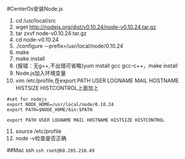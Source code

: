 #CenterOs安装Node.js
1. cd /usr/local/src 
2. wget http://nodejs.org/dist/v0.10.24/node-v0.10.24.tar.gz
3. tar zxvf node-v0.10.24.tar.gz
4. cd node-v0.10.24
5. ./configure --prefix=/usr/local/node/0.10.24
6. make
7. make install
8. (报错：无g++,不出错可省略)yum install gcc gcc-c++，make install
9. Node.js加入环境变量
10. vim /etc/profile,在export PATH USER LOGNAME MAIL HOSTNAME HISTSIZE HISTCONTROL上面加上
```
#set for nodejs
export NODE_HOME=/usr/local/node/0.10.24
export PATH=$NODE_HOME/bin:$PATH

export PATH USER LOGNAME MAIL HOSTNAME HISTSIZE HISTCONTROL
```
11. source /etc/profile
12. node -v检查是否正确

##Mac ssh
`ssh root@60.205.210.49`
